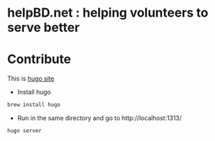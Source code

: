 # helpBD.net : helping volunteers to serve better

# Contribute

This is [hugo site](https://gohugo.io/)

- Install hugo 
```bash
brew install hugo
```

- Run in the same directory and go to http://localhost:1313/
```bash
hugo server
```
